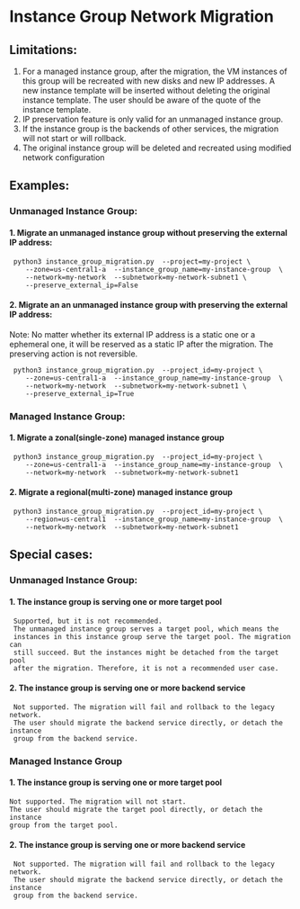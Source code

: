 # Instance Group Network Migration
## Limitations:
1. For a managed instance group, after the migration, the VM instances of this group will be recreated with new disks and new IP addresses. A new instance template will be inserted without deleting the original instance template. The user should be aware of the quote of the instance template.
2. IP preservation feature is only valid for an unmanaged instance group. 
3. If the instance group is the backends of other services, the migration will not start or will rollback.
4. The original instance group will be deleted and recreated using modified network configuration
## Examples:
### Unmanaged Instance Group:
#### 1. Migrate an unmanaged instance group without preserving the external IP address:
     python3 instance_group_migration.py  --project=my-project \
        --zone=us-central1-a  --instance_group_name=my-instance-group  \
        --network=my-network  --subnetwork=my-network-subnet1 \
        --preserve_external_ip=False      
#### 2. Migrate an an unmanaged instance group with preserving the external IP address:
Note: No matter whether its external IP address is a static one or a ephemeral one, 
it will be reserved as a static IP after the migration. The preserving action is not reversible. 

     python3 instance_group_migration.py  --project_id=my-project \
        --zone=us-central1-a  --instance_group_name=my-instance-group  \
        --network=my-network  --subnetwork=my-network-subnet1 \
        --preserve_external_ip=True
        
### Managed Instance Group:
#### 1. Migrate a zonal(single-zone) managed instance group
     python3 instance_group_migration.py  --project_id=my-project \
        --zone=us-central1-a  --instance_group_name=my-instance-group  \
        --network=my-network  --subnetwork=my-network-subnet1
#### 2. Migrate a regional(multi-zone) managed instance group
     python3 instance_group_migration.py  --project_id=my-project \
        --region=us-central1  --instance_group_name=my-instance-group  \
        --network=my-network  --subnetwork=my-network-subnet1 
## Special cases:
### Unmanaged Instance Group:
#### 1. The instance group is serving one or more target pool
     Supported, but it is not recommended. 
     The unmanaged instance group serves a target pool, which means the
     instances in this instance group serve the target pool. The migration can
     still succeed. But the instances might be detached from the target pool
     after the migration. Therefore, it is not a recommended user case.
#### 2. The instance group is serving one or more backend service
     Not supported. The migration will fail and rollback to the legacy network.
     The user should migrate the backend service directly, or detach the instance
     group from the backend service.
### Managed Instance Group
#### 1. The instance group is serving one or more target pool
    Not supported. The migration will not start.
    The user should migrate the target pool directly, or detach the instance
    group from the target pool.
#### 2. The instance group is serving one or more backend service
     Not supported. The migration will fail and rollback to the legacy network.
     The user should migrate the backend service directly, or detach the instance
     group from the backend service.